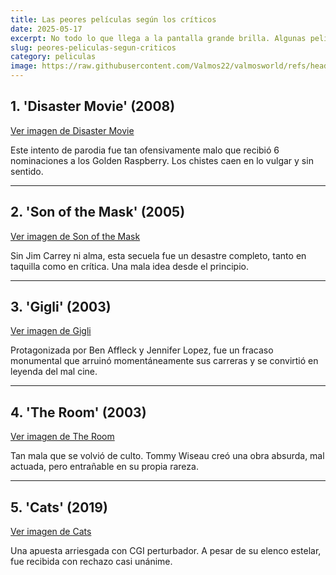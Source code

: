 ```yaml
---
title: Las peores películas según los críticos
date: 2025-05-17
excerpt: No todo lo que llega a la pantalla grande brilla. Algunas películas son universalmente rechazadas por su guion, actuaciones o simplemente por ser una mala idea desde el inicio. Aquí las peores, según los expertos.
slug: peores-peliculas-segun-criticos
category: peliculas
image: https://raw.githubusercontent.com/Valmos22/valmosworld/refs/heads/main/asset/images/peores-peliculas.png
---
```


## 1. 'Disaster Movie' (2008)

[Ver imagen de Disaster Movie](https://i.ytimg.com/vi/Pilrs8_p9zM/hq720.jpg?sqp=-oaymwEhCK4FEIIDSFryq4qpAxMIARUAAAAAGAElAADIQj0AgKJD&rs=AOn4CLAgAkieOsFBqutTnhnsSLBjz475Dg)

Este intento de parodia fue tan ofensivamente malo que recibió 6 nominaciones a los Golden Raspberry. Los chistes caen en lo vulgar y sin sentido.

---

## 2. 'Son of the Mask' (2005)

[Ver imagen de Son of the Mask](https://bombreport.com/wp-content/uploads/2019/02/son-of-the-mask-movie.jpg)

Sin Jim Carrey ni alma, esta secuela fue un desastre completo, tanto en taquilla como en crítica. Una mala idea desde el principio.

---

## 3. 'Gigli' (2003)

[Ver imagen de Gigli](https://www.showbiz411.com/wp-content/uploads/2022/07/gigli-2.jpg)

Protagonizada por Ben Affleck y Jennifer Lopez, fue un fracaso monumental que arruinó momentáneamente sus carreras y se convirtió en leyenda del mal cine.

---

## 4. 'The Room' (2003)

[Ver imagen de The Room](https://i.ytimg.com/vi/4Fbqrs2wn2Q/hq720.jpg?sqp=-oaymwEhCK4FEIIDSFryq4qpAxMIARUAAAAAGAElAADIQj0AgKJD&rs=AOn4CLDSeBBzzVnBw20zE615JkrHZsbvvQ)

Tan mala que se volvió de culto. Tommy Wiseau creó una obra absurda, mal actuada, pero entrañable en su propia rareza.

---

## 5. 'Cats' (2019)

[Ver imagen de Cats](https://i.ytimg.com/vi/BooefUzOWTw/hq720.jpg?sqp=-oaymwEhCK4FEIIDSFryq4qpAxMIARUAAAAAGAElAADIQj0AgKJD&rs=AOn4CLAzXckLAl2laUYD_DYDq8G55lu9rg)

Una apuesta arriesgada con CGI perturbador. A pesar de su elenco estelar, fue recibida con rechazo casi unánime.
